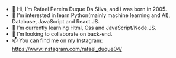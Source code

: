 - 👋 Hi, I’m Rafael Pereira Duque Da Silva, and i was born in 2005.
- 👀 I’m interested in learn Python(mainly machine learning and AI), Database, JavaScript and React JS.
- 🌱 I’m currently learning Html, Css and JavaScript/Node.JS.
- 💞️ I’m looking to collaborate on back-end.
- 📫 You can find me on my Instagram: https://www.instagram.com/rafael_duque04/

<!---
RafaelDuque049/RafaelDuque049 is a ✨ special ✨ repository because its `README.md` (this file) appears on your GitHub profile.
You can click the Preview link to take a look at your changes.
--->
